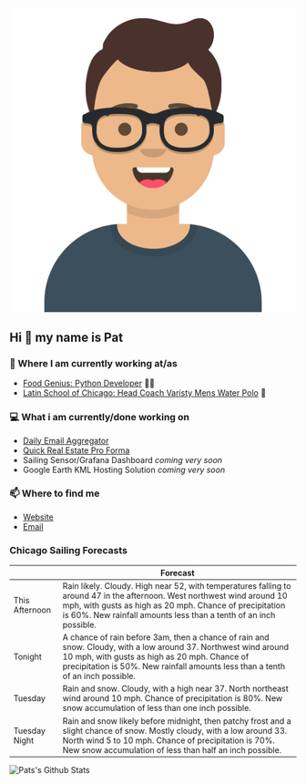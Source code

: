 [![Social banner for p-j-falconer](https://raw.githubusercontent.com/P-J-FALCONER/P-J-FALCONER/master/assets/avataaars.svg)](https://patfalconer.com/)
## Hi :wave: my name is Pat

### 💼 Where I am currently working at/as
- [Food Genius: Python Developer](https://getfoodgenius.com/) 🍔🐍
- [Latin School of Chicago: Head Coach Varisty Mens Water Polo](https://www.latinschool.org/) 🤽


### 💻 What i am currently/done working on
 - [Daily Email Aggregator](https://github.com/P-J-FALCONER/dott_daily_mail)
 - [Quick Real Estate Pro Forma](https://github.com/P-J-FALCONER/henry)
 - Sailing Sensor/Grafana Dashboard *coming very soon*
 - Google Earth KML Hosting Solution *coming very soon*

### 📫 Where to find me
 - [Website](https://patfalconer.com/)
 - [Email](mailto:patrick.j.falconer@gmail.com)


### Chicago Sailing Forecasts
|   | Forecast  |
|---|---|
| This Afternoon | Rain likely. Cloudy. High near 52, with temperatures falling to around 47 in the afternoon. West northwest wind around 10 mph, with gusts as high as 20 mph. Chance of precipitation is 60%. New rainfall amounts less than a tenth of an inch possible. |
| Tonight | A chance of rain before 3am, then a chance of rain and snow. Cloudy, with a low around 37. Northwest wind around 10 mph, with gusts as high as 20 mph. Chance of precipitation is 50%. New rainfall amounts less than a tenth of an inch possible. |
| Tuesday | Rain and snow. Cloudy, with a high near 37. North northeast wind around 10 mph. Chance of precipitation is 80%. New snow accumulation of less than one inch possible. |
| Tuesday Night | Rain and snow likely before midnight, then patchy frost and a slight chance of snow. Mostly cloudy, with a low around 33. North wind 5 to 10 mph. Chance of precipitation is 70%. New snow accumulation of less than half an inch possible. |

![Pats's Github Stats](https://github-readme-stats.vercel.app/api?username=p-j-falconer&show_icons=true&theme=radical)
